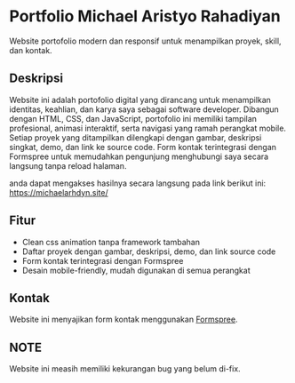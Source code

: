# Portfolio Michael Aristyo Rahadiyan

Website portofolio modern dan responsif untuk menampilkan proyek, skill, dan kontak.

## Deskripsi
Website ini adalah portofolio digital yang dirancang untuk menampilkan identitas, keahlian, dan karya saya sebagai software developer. Dibangun dengan HTML, CSS, dan JavaScript, portofolio ini memiliki tampilan profesional, animasi interaktif, serta navigasi yang ramah perangkat mobile. Setiap proyek yang ditampilkan dilengkapi dengan gambar, deskripsi singkat, demo, dan link ke source code. Form kontak terintegrasi dengan Formspree untuk memudahkan pengunjung menghubungi saya secara langsung tanpa reload halaman.

anda dapat mengakses hasilnya secara langsung pada link berikut ini: https://michaelarhdyn.site/

## Fitur
- Clean css animation tanpa framework tambahan
- Daftar proyek dengan gambar, deskripsi, demo, dan link source code
- Form kontak terintegrasi dengan Formspree
- Desain mobile-friendly, mudah digunakan di semua perangkat

## Kontak
Website ini menyajikan form kontak menggunakan [Formspree](https://formspree.io/).

## NOTE
Website ini measih memiliki kekurangan bug yang belum di-fix.

